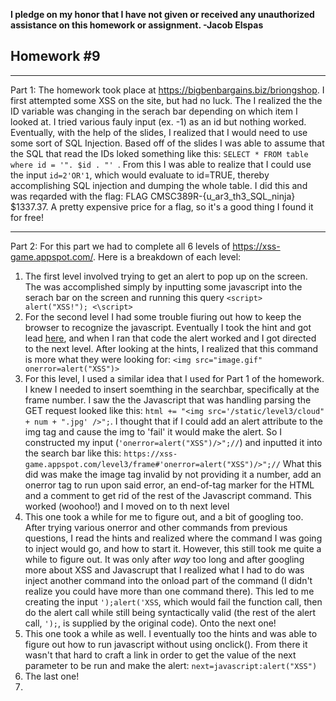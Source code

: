 <b>I pledge on my honor that I have not given or received any unauthorized assistance on this homework or assignment. -Jacob Elspas</b>

<h2>Homework #9</h2>
  
---
Part 1: 
The homework took place at https://bigbenbargains.biz/briongshop. I first attempted some XSS on the site, but had no luck. The I realized the the ID variable was changing in the serach bar depending on which item I looked at. I tried various fauly input (ex. -1) as an id but nothing worked. Eventually, with the help of the slides, I realized that I would need to use some sort of SQL Injection. Based off of the slides I was able to assume that the SQL that read the IDs loked something like this: `SELECT * FROM table where id = '". $id . "'
`. From this I was able to realize that I could use the input `id=2'OR'1`, which would evaluate to id=TRUE, thereby accomplishing SQL injection and dumping the whole table. I did this and was reqarded with the flag: FLAG CMSC389R-{u_ar3_th3_SQL_ninja} $1337.37. A pretty expensive price for a flag, so it's a good thing I found it for free!

---

Part 2:
For this part we had to complete all 6 levels of https://xss-game.appspot.com/. Here is a breakdown of each level:

1. The first level involved trying to get an alert to pop up on the screen. The was accomplished simply by inputting some javascript into the serach bar on the screen and running this query `<script> alert("XSS!"); <\script>`
2. For the second level I had some trouble fiuring out how to keep the browser to recognize the javascript. Eventually I took the hint and got lead [here](https://www.owasp.org/index.php/XSS_Filter_Evasion_Cheat_Sheet#IMG_onerror_and_javascript_alert_encode), and when I ran that code the alert worked and I got directed to the next level. After looking at the hints, I realized that this command is more what they were looking for: `<img src="image.gif" onerror=alert("XSS")>`
3. For this level, I used a similar idea that I used for Part 1 of the homework. I knew I needed to insert soemthing in the searchbar, specifically at the frame number. I saw the the Javascript that was handling parsing the GET request looked like this: `html += "<img src='/static/level3/cloud" + num + ".jpg' />";`. I thought that if I could add an alert attribute to the img tag and cause the img to 'fail' it would make the alert. So I constructed my input (`'onerror=alert("XSS")/>";//`) and inputted it into the search bar like this: `https://xss-game.appspot.com/level3/frame#'onerror=alert("XSS")/>";//` What this did was make the image tag invalid by not providing it a number, add an onerror tag to run upon said error, an end-of-tag marker for the HTML and a comment to get rid of the rest of the Javascript command. This worked (woohoo!) and I moved on to th next level
4. This one took a while for me to figure out, and a bit of googling too. After trying various onerror and other commands from previous questions, I read the hints and realized where the command I was going to inject would go, and how to start it. However, this still took me quite a while to figure out. It was only after _way_ too long and after googling more about XSS and Javascrupt that I realized what I had to do was inject another command into the onload part of the command (I didn't realize you could have more than one command there). This led to me creating the input `');alert('XSS`, which would fail the function call, then do the alert call while still being syntactically valid (the rest of the alert call, `');`, is supplied by the original code). Onto the next one!
5. This one took a while as well. I eventually too the hints and was able to figure out how to run javascript without using onclick(). From there it wasn't that hard to craft a link in order to get the value of the next parameter to be run and make the alert: `next=javascript:alert("XSS")`
6. The last one!
6. 
